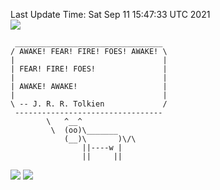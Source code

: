 Last Update Time: 
Sat Sep 11 15:47:33 UTC 2021
<br>![](https://img.shields.io/badge/%E5%A4%A7%E5%AE%B6-%E5%AE%89%E5%AE%89-green)<br>
```
 _________________________________
/ AWAKE! FEAR! FIRE! FOES! AWAKE! \
|                                 |
| FEAR! FIRE! FOES!               |
|                                 |
| AWAKE! AWAKE!                   |
|                                 |
\ -- J. R. R. Tolkien             /
 ---------------------------------
        \   ^__^
         \  (oo)\_______
            (__)\       )\/\
                ||----w |
                ||     ||
```
![](https://github-readme-stats.vercel.app/api?username=chenlitw)
![](https://github-readme-stats.vercel.app/api/top-langs/?username=chenlitw)

